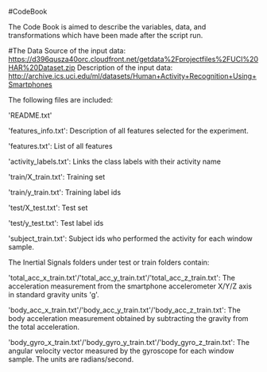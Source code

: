#CodeBook

The Code Book is aimed to describe the variables, data, and transformations which have been made after the script run.

#The Data
Source of the input data: https://d396qusza40orc.cloudfront.net/getdata%2Fprojectfiles%2FUCI%20HAR%20Dataset.zip
Description of the input data: http://archive.ics.uci.edu/ml/datasets/Human+Activity+Recognition+Using+Smartphones

The following files are included:

'README.txt'

'features_info.txt': Description of all features selected for the experiment.

'features.txt': List of all features

'activity_labels.txt': Links the class labels with their activity name

'train/X_train.txt': Training set

'train/y_train.txt': Training label ids

'test/X_test.txt': Test set

'test/y_test.txt': Test label ids

'subject_train.txt': Subject ids who performed the activity for each window sample. 

The Inertial Signals folders under test or train folders contain:

'total_acc_x_train.txt'/'total_acc_y_train.txt'/'total_acc_z_train.txt': The acceleration measurement from the smartphone accelerometer X/Y/Z axis in standard gravity units 'g'.

'body_acc_x_train.txt'/'body_acc_y_train.txt'/'body_acc_z_train.txt': The body acceleration measurement obtained by subtracting the gravity from the total acceleration.

'body_gyro_x_train.txt'/'body_gyro_y_train.txt'/'body_gyro_z_train.txt': The angular velocity vector measured by the gyroscope for each window sample. The units are radians/second.
